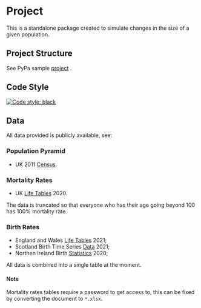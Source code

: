 # Project

This is a standalone package created to simulate changes in the size of a given
population.

## Project Structure

See PyPa
sample [project](https://github.com/pypa/sampleproject/commit/d4ee05fdc03e848ed6e7065d8fe8e833a3c8c0b2)
.

## Code Style
[![Code style: black](https://img.shields.io/badge/code%20style-black-000000.svg)](https://github.com/psf/black)

## Data
All data provided is publicly available, see:

### Population Pyramid
 - UK 2011 [Census](https://www.ons.gov.uk/census/2011census/2011censusdata).
### Mortality Rates
 - UK [Life Tables](https://www.ons.gov.uk/peoplepopulationandcommunity/birthsdeathsandmarriages/lifeexpectancies/datasets/lifetablesprincipalprojectionunitedkingdom) 2020.

The data is truncated so that everyone who has their age going beyond 100 has 100% mortality rate.
### Birth Rates
 - England and Wales [Life Tables](https://www.ons.gov.uk/peoplepopulationandcommunity/birthsdeathsandmarriages/livebirths/datasets/birthsummarytables) 2021;
 - Scotland Birth Time Series [Data](https://www.nrscotland.gov.uk/statistics-and-data/statistics/statistics-by-theme/vital-events/births/births-time-series-data) 2021;
 - Northen Ireland Birth [Statistics](https://www.nisra.gov.uk/publications/birth-statistics) 2020;

All data is combined into a single table at the moment.
#### Note
Mortality rates tables require a password to get access to, this can be fixed by
converting the document to `*.xlsx`.